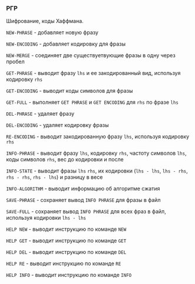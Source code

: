 ### РГР
Шифрование, коды Хаффмана.

```NEW-PHRASE```  - добавляет новую фразу

```NEW-ENCODING```  - добавляет кодировку для фразы

```NEW-MERGE```   - соединяет две существуетвующие фразы в одну через пробел

```GET-PHRASE```   - выводит фразу ```lhs``` и ее закодированный вид, используя кодировку ```rhs```

```GET-ENCODING```  - выводит коды символов для фразы

```GET-FULL```   - выполняет ```GET PHRASE``` и ```GET ENCODING``` для ```rhs``` по фразе ```lhs```

```DEL-PHRASE```  - удаляет фразу

```DEL-ENCODING```  - удаляет кодировку фразы

```RE-ENCODING```   - выводит закодированную фразу ```lhs```, используя кодировку ```rhs```

```INFO-PHRASE```   - выводит фразу ```lhs```, кодировку ```rhs```, частоту символов ```lhs```, коды символов ```rhs```, вес до кодировки и после

```INFO-STATE```   - выводит фразы ```lhs``` ```rhs```, их кодировки (```lhs - lhs```, ```lhs - rhs```, ```rhs - rhs```, ```rhs - lhs```) и разницу в весе

```INFO-ALGORITHM``` - выводит информацию об алгоритме сжатия

```SAVE-PHRASE```    - сохраняет вывод ```INFO PHRASE``` для фразы в файл

```SAVE-FULL```  - сохраняет вывод ```INFO PHRASE``` для всех фраз в файл, используя кодировки ```lhs - lhs```

```HELP NEW``` - выводит инструкцию по команде ```NEW```

```HELP GET``` - выводит инструкцию по команде ```GET```

```HELP DEL``` - выводит инструкцию по команде ```DEL```

```HELP RE``` - выводит инструкцию по команде ```RE```

```HELP INFO``` - выводит инструкцию по команде ```INFO```
